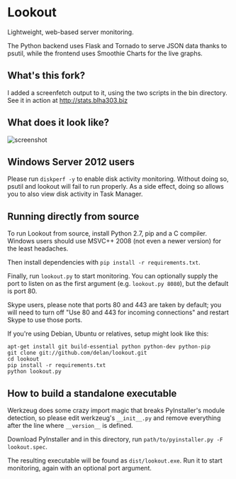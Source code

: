 Lookout
=======

Lightweight, web-based server monitoring.

The Python backend uses Flask and Tornado to serve JSON data thanks to psutil,
while the frontend uses Smoothie Charts for the live graphs.

What's this fork?
-----------------

I added a screenfetch output to it, using the two scripts in the bin directory. See it in action at http://stats.blha303.biz

What does it look like?
-----------------------

![screenshot](http://i.imgur.com/X3RD0LV.png)

Windows Server 2012 users
-------------------------

Please run `diskperf -y` to enable disk activity monitoring. Without doing so,
psutil and lookout will fail to run properly. As a side effect, doing so allows
you to also view disk activity in Task Manager.

Running directly from source
----------------------------

To run Lookout from source, install Python 2.7, pip and a C compiler. Windows
users should use MSVC++ 2008 (not even a newer version) for the least headaches.

Then install dependencies with `pip install -r requirements.txt`.

Finally, run `lookout.py` to start monitoring. You can optionally supply the
port to listen on as the first argument (e.g. `lookout.py 8080`), but the
default is port 80.

Skype users, please note that ports 80 and 443 are taken by default; you will
need to turn off "Use 80 and 443 for incoming connections" and restart Skype to
use those ports.

If you're using Debian, Ubuntu or relatives, setup might look like this:

	apt-get install git build-essential python python-dev python-pip
	git clone git://github.com/delan/lookout.git
	cd lookout
	pip install -r requirements.txt
	python lookout.py

How to build a standalone executable
------------------------------------

Werkzeug does some crazy import magic that breaks PyInstaller's module
detection, so please edit werkzeug's `__init__.py` and remove everything after
the line where `__version__` is defined.

Download PyInstaller and in this directory, run
`path/to/pyinstaller.py -F lookout.spec`.

The resulting executable will be found as `dist/lookout.exe`. Run it to start
monitoring, again with an optional port argument.
